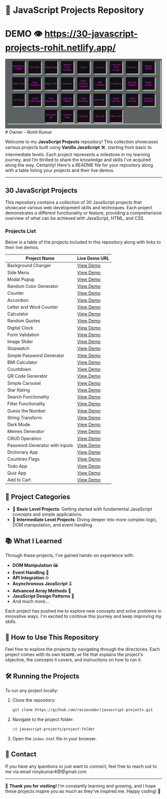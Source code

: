 # 🌟 JavaScript Projects Repository
# DEMO 👁️ https://30-javascript-projects-rohit.netlify.app/
<img src ="./jsprojects.png" width ="1000px" />
# Owner - Rohit Kumar

Welcome to my **JavaScript Projects** repository! This collection showcases various projects built using **Vanilla JavaScript** 🛠️, starting from basic to intermediate levels. Each project represents a milestone in my learning journey, and I'm thrilled to share the knowledge and skills I've acquired along the way.
Certainly! Here's a README file for your repository along with a table listing your projects and their live demos.

---

## 30 JavaScript Projects

This repository contains a collection of 30 JavaScript projects that showcase various web development skills and techniques. Each project demonstrates a different functionality or feature, providing a comprehensive overview of what can be achieved with JavaScript, HTML, and CSS.

### Projects List

Below is a table of the projects included in this repository along with links to their live demos.

| Project Name                     | Live Demo URL                                              |
|---------------------------------|------------------------------------------------------------|
| Background Changer               | [View Demo](https://background-color-changer-rohit.netlify.app/) |
| Side Menu                        | [View Demo](https://side-menu-rohit.netlify.app/)            |
| Modal Popup                      | [View Demo](https://modal-popup-rohit.netlify.app/)          |
| Random Color Generator           | [View Demo](https://random-color-generator-rohit.netlify.app/) |
| Counter                          | [View Demo](https://counter-rohit.netlify.app/)              |
| Accordion                        | [View Demo](https://accordion-rohit.netlify.app/)            |
| Letter and Word Counter          | [View Demo](https://word-counter-rohit.netlify.app/)         |
| Calculator                       | [View Demo](https://calculator1-rohit.netlify.app/)          |
| Random Quotes                    | [View Demo](https://random-qoute-generator-rohit.netlify.app/) |
| Digital Clock                    | [View Demo](https://digital-clock-rohit.netlify.app/)        |
| Form Validation                  | [View Demo](https://form-validation-rohit.netlify.app/)      |
| Image Slider                     | [View Demo](https://image-slider-rohit.netlify.app/)         |
| Stopwatch                        | [View Demo](https://stopwatch-rohit.netlify.app/)            |
| Simple Password Generator        | [View Demo](https://password-generator-rohit.netlify.app/)   |
| BMI Calculator                   | [View Demo](https://bmi-calculator-rohit.netlify.app/)       |
| Countdown                        | [View Demo](https://countdown-rohit.netlify.app/)            |
| QR Code Generator                | [View Demo](https://qr-generator-rohit.netlify.app/)         |
| Simple Carousel                  | [View Demo](https://carousel-rohit.netlify.app/)             |
| Star Rating                      | [View Demo](https://star-rating-rohit.netlify.app/)          |
| Search Functionality             | [View Demo](https://search-functionality-rohit.netlify.app/) |
| Filter Functionality             | [View Demo](https://filter-gallery-rohit.netlify.app/)       |
| Guess the Number                 | [View Demo](https://guess-the-number-rohit.netlify.app/)     |
| String Transform                 | [View Demo](https://string-transformer-rohit.netlify.app/)   |
| Dark Mode                        | [View Demo](https://darkmode-local-rohit.netlify.app/)       |
| Memes Generator                  | [View Demo](https://memes-generator-rohit.netlify.app/)      |
| CRUD Operation                   | [View Demo](https://crud-local-rohit.netlify.app/)           |
| Password Generator with Inputs   | [View Demo](https://password-generator-with-inputs-rohit.netlify.app/) |
| Dictionary App                   | [View Demo](https://dictionary-app-rohit.netlify.app/)       |
| Countries Flags                  | [View Demo](https://countries-flag-rohit1.netlify.app/)      |
| Todo App                         | [View Demo](https://todolist-rohitg.netlify.app/)            |
| Quiz App                         | [View Demo](https://quizz-app-rohit.netlify.app/)            |
| Add to Cart                      | [View Demo](https://addtocart-rohit.netlify.app/)            |


## 📂 Project Categories

- 🥉 **Basic Level Projects**: Getting started with fundamental JavaScript concepts and simple applications.
- 🥈 **Intermediate Level Projects**: Diving deeper into more complex logic, DOM manipulation, and event handling.

## 📚 What I Learned

Through these projects, I've gained hands-on experience with:
- **DOM Manipulation** 🖼️
- **Event Handling** 🎯
- **API Integration** 🌐
- **Asynchronous JavaScript** ⏳
- **Advanced Array Methods** 🔄
- **JavaScript Design Patterns** 🧩
- And much more...

Each project has pushed me to explore new concepts and solve problems in innovative ways. I'm excited to continue this journey and keep improving my skills.

## 🚀 How to Use This Repository

Feel free to explore the projects by navigating through the directories. Each project comes with its own `README.md` file that explains the project's objective, the concepts it covers, and instructions on how to run it.

## 🛠️ Running the Projects

To run any project locally:

1. Clone the repository:
   ```bash
   git clone https://github.com/raizocoder/javascript-projects.git
   ```
2. Navigate to the project folder:
   ```bash
   cd javascript-projects/project-folder
   ```
3. Open the `index.html` file in your browser.

## 📧 Contact

If you have any questions or just want to connect, feel free to reach out to me via email ronykumar4@@gmail.com

---

🌟 **Thank you for visiting!** I'm constantly learning and growing, and I hope these projects inspire you as much as they've inspired me. Happy coding! 🚀


